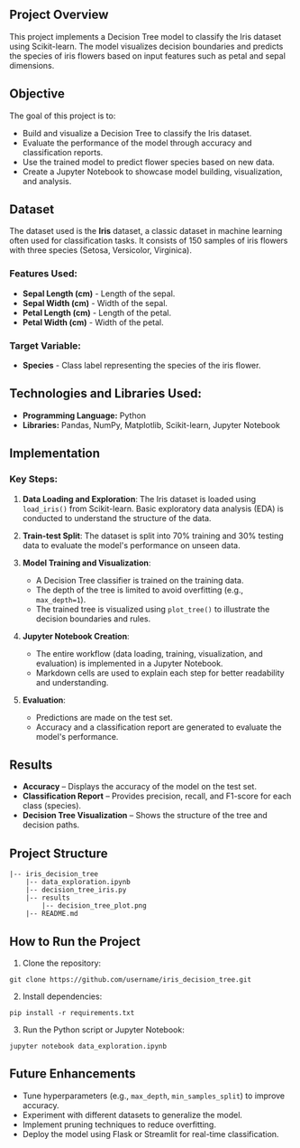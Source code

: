 
## Project Overview

This project implements a Decision Tree model to classify the Iris dataset using Scikit-learn. The model visualizes decision boundaries and predicts the species of iris flowers based on input features such as petal and sepal dimensions.

## Objective

The goal of this project is to:

- Build and visualize a Decision Tree to classify the Iris dataset.
- Evaluate the performance of the model through accuracy and classification reports.
- Use the trained model to predict flower species based on new data.
- Create a Jupyter Notebook to showcase model building, visualization, and analysis.

## Dataset

The dataset used is the **Iris** dataset, a classic dataset in machine learning often used for classification tasks. It consists of 150 samples of iris flowers with three species (Setosa, Versicolor, Virginica).

### Features Used:

- **Sepal Length (cm)** - Length of the sepal.
- **Sepal Width (cm)** - Width of the sepal.
- **Petal Length (cm)** - Length of the petal.
- **Petal Width (cm)** - Width of the petal.

### Target Variable:

- **Species** - Class label representing the species of the iris flower.

## Technologies and Libraries Used:

- **Programming Language:** Python
- **Libraries:** Pandas, NumPy, Matplotlib, Scikit-learn, Jupyter Notebook

## Implementation

### Key Steps:

1. **Data Loading and Exploration**: The Iris dataset is loaded using `load_iris()` from Scikit-learn. Basic exploratory data analysis (EDA) is conducted to understand the structure of the data.

2. **Train-test Split**: The dataset is split into 70% training and 30% testing data to evaluate the model's performance on unseen data.

3. **Model Training and Visualization**:

   - A Decision Tree classifier is trained on the training data.
   - The depth of the tree is limited to avoid overfitting (e.g., `max_depth=1`).
   - The trained tree is visualized using `plot_tree()` to illustrate the decision boundaries and rules.

4. **Jupyter Notebook Creation**:
   - The entire workflow (data loading, training, visualization, and evaluation) is implemented in a Jupyter Notebook.
   - Markdown cells are used to explain each step for better readability and understanding.

5. **Evaluation**:

   - Predictions are made on the test set.
   - Accuracy and a classification report are generated to evaluate the model's performance.

## Results

- **Accuracy** – Displays the accuracy of the model on the test set.
- **Classification Report** – Provides precision, recall, and F1-score for each class (species).
- **Decision Tree Visualization** – Shows the structure of the tree and decision paths.

## Project Structure
```
|-- iris_decision_tree
    |-- data_exploration.ipynb
    |-- decision_tree_iris.py
    |-- results
        |-- decision_tree_plot.png
    |-- README.md
```

## How to Run the Project

1. Clone the repository:
```
git clone https://github.com/username/iris_decision_tree.git
```

2. Install dependencies:
```
pip install -r requirements.txt
```

3. Run the Python script or Jupyter Notebook:
```
jupyter notebook data_exploration.ipynb
```

## Future Enhancements

- Tune hyperparameters (e.g., `max_depth`, `min_samples_split`) to improve accuracy.
- Experiment with different datasets to generalize the model.
- Implement pruning techniques to reduce overfitting.
- Deploy the model using Flask or Streamlit for real-time classification.

